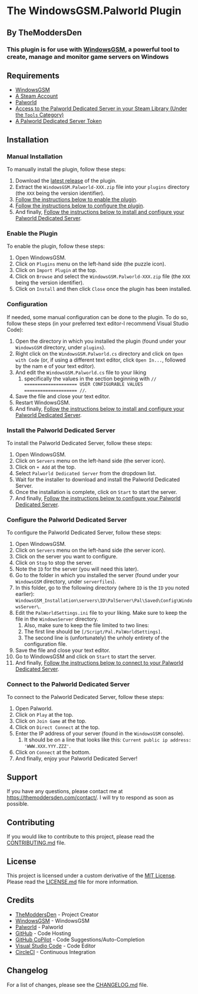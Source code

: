 <!--
 Copyright (c) 2024 Bryan Hunter (TheModdersDen) | https://github.com/TheModdersDen

 Permission is hereby granted, free of charge, to any person obtaining a copy of
 this software and associated documentation files (the "Software"), to deal in
 the Software without restriction, including without limitation the rights to
 use, copy, modify, merge, publish, distribute, sublicense, and/or sell copies of
 the Software, and to permit persons to whom the Software is furnished to do so,
 subject to the following conditions:

 The above copyright notice and this permission notice shall be included in all
 copies or substantial portions of the Software.

 THE SOFTWARE IS PROVIDED "AS IS", WITHOUT WARRANTY OF ANY KIND, EXPRESS OR
 IMPLIED, INCLUDING BUT NOT LIMITED TO THE WARRANTIES OF MERCHANTABILITY, FITNESS
 FOR A PARTICULAR PURPOSE AND NONINFRINGEMENT. IN NO EVENT SHALL THE AUTHORS OR
 COPYRIGHT HOLDERS BE LIABLE FOR ANY CLAIM, DAMAGES OR OTHER LIABILITY, WHETHER
 IN AN ACTION OF CONTRACT, TORT OR OTHERWISE, ARISING FROM, OUT OF OR IN
 CONNECTION WITH THE SOFTWARE OR THE USE OR OTHER DEALINGS IN THE SOFTWARE.
 -->

# The WindowsGSM.Palworld Plugin

## By TheModdersDen

### This plugin is for use with [WindowsGSM](https://windowsgsm.com/), a powerful tool to create, manage and monitor game servers on Windows

## Requirements

- [WindowsGSM](https://windowsgsm.com/)
- [A Steam Account](https://store.steampowered.com/join/)
- [Palworld](https://store.steampowered.com/app/1623730/Palworld/)
- [Access to the Palworld Dedicated Server in your Steam Library (Under the `Tools` Category)](https://steamdb.info/app/2394010/)
- [A Palworld Dedicated Server Token](https://steamcommunity.com/dev/managegameservers)

## Installation

### Manual Installation

To manually install the plugin, follow these steps:

1. Download the [latest release](https://github.com/TheModdersDen/WindowsGSM.Palworld/releases/latest) of the plugin.
2. Extract the `WindowsGSM.Palworld-XXX.zip` file into your `plugins` directory (the `XXX` being the version identifier).
3. [Follow the instructions below to enable the plugin](#enable-the-plugin).
4. [Follow the instructions below to configure the plugin](#configuration).
5. And finally, [Follow the instructions below to install and configure your Palworld Dedicated Server](#install-the-palworld-dedicated-server).

### Enable the Plugin

To enable the plugin, follow these steps:

1. Open WindowsGSM.
2. Click on `Plugins` menu on the left-hand side (the puzzle icon).
3. Click on `Import Plugin` at the top.
4. Click on `Browse` and select the `WindowsGSM.Palworld-XXX.zip` file (the `XXX` being the version identifier).
5. Click on `Install` and then click `Close` once the plugin has been installed.

### Configuration

If needed, some manual configuration can be done to the plugin. To do so, follow these steps (in your preferred text editor-I recommend Visual Studio Code):

1. Open the directory in which you installed the plugin (found under your `WindowsGSM` directory, under `plugins`).
2. Right click on the `WindowsGSM.Palworld.cs` directory and click on `Open with Code` (or, if using a different text editor, click `Open In...`, followed by the nam e of your text editor).
3. And edit the `WindowsGSM.Palworld.cs` file to your liking
   1. specifically the values in the section beginning with `// ==================== USER CONFIGURABLE VALUES ==================== //`.
4. Save the file and close your text editor.
5. Restart WindowsGSM.
6. And finally, [Follow the instructions below to install and configure your Palworld Dedicated Server](#install-the-palworld-dedicated-server).

### Install the Palworld Dedicated Server

To install the Palworld Dedicated Server, follow these steps:

1. Open WindowsGSM.
2. Click on `Servers` menu on the left-hand side (the server icon).
3. Click on `+ Add` at the top.
4. Select `Palworld Dedicated Server` from the dropdown list.
5. Wait for the installer to download and install the Palworld Dedicated Server.
6. Once the installation is complete, click on `Start` to start the server.
7. And finally, [Follow the instructions below to configure your Palworld Dedicated Server](#configure-the-palworld-dedicated-server).

### Configure the Palworld Dedicated Server

To configure the Palworld Dedicated Server, follow these steps:

1. Open WindowsGSM.
2. Click on `Servers` menu on the left-hand side (the server icon).
3. Click on the server you want to configure.
4. Click on `Stop` to stop the server.
5. Note the `ID` for the server (you will need this later).
6. Go to the folder in which you installed the server (found under your `WindowsGSM` directory, under `serverfiles`).
7. In this folder, go to the following directory (where `ID` is the `ID` you noted earlier): `WindowsGSM_Installation\servers\ID\PalServer\Pal\Saved\Config\WindowsServer\`.
8. Edit the `PalWorldSettings.ini` file to your liking. Make sure to keep the file in the `WindowsServer` directory.
   1. Also, make sure to keep the file limited to two lines:
   2. The first line should be `[/Script/Pal.PalWorldSettings]`.
   3. The second line is (unfortunately) the unholy entirety of the configuration file.
9. Save the file and close your text editor.
10. Go to WindowsGSM and click on `Start` to start the server.
11. And finally, [Follow the instructions below to connect to your Palworld Dedicated Server](#connect-to-the-palworld-dedicated-server).

### Connect to the Palworld Dedicated Server

To connect to the Palworld Dedicated Server, follow these steps:

1. Open Palworld.
2. Click on `Play` at the top.
3. Click on `Join Game` at the top.
4. Click on `Direct Connect` at the top.
5. Enter the IP address of your server (found in the `WindowsGSM` console).
   1. It should be on a line that looks like this: `Current public ip address: 'WWW.XXX.YYY.ZZZ'`.
6. Click on `Connect` at the bottom.
7. And finally, enjoy your Palworld Dedicated Server!

## Support

If you have any questions, please contact me at <https://themoddersden.com/contact/>. I will try to respond as soon as possible.

## Contributing

If you would like to contribute to this project, please read the [CONTRIBUTING.md](docs/CONTRIBUTING.md) file.

## License

This project is licensed under a custom derivative of the [MIT License](docs/LICENSE.md). Please read the [LICENSE.md](docs/LICENSE.md) file for more information.

## Credits

- [TheModdersDen](https://github.com/TheModdersDen) - Project Creator
- [WindowsGSM](https://windowsgsm.com/) - WindowsGSM
- [Palworld](https://store.steampowered.com/app/1623730/Palworld/) - Palworld
- [GitHub](https://github.com/) - Code Hosting
- [GitHub CoPilot](https://copilot.github.com/) - Code Suggestions/Auto-Completion
- [Visual Studio Code](https://code.visualstudio.com/) - Code Editor
- [CircleCI](https://circleci.com/) - Continuous Integration

## Changelog

For a list of changes, please see the [CHANGELOG.md](docs/CHANGELOG.md) file.